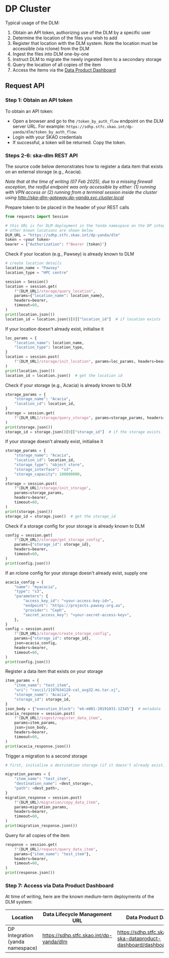 # DP Cluster

Typical usage of the DLM:

1. Obtain an API token, authorizing use of the DLM by a specific user
2. Determine the location of the files you wish to add
3. Register that location with the DLM system. Note the location must be accessible (via rclone) from the DLM
4. Ingest the files into DLM one-by-one
5. Instruct DLM to migrate the newly ingested item to a secondary storage
6. Query the location of all copies of the item
7. Access the items via the [Data Product Dashboard](https://developer.skao.int/projects/ska-dataproduct-dashboard/en/latest/?badge=latest)

## Request API

### Step 1: Obtain an API token

To obtain an API token:

* Open a browser and go to the `/token_by_auth_flow` endpoint on the DLM server URL. For example: `https://sdhp.stfc.skao.int/dp-yanda/dlm/token_by_auth_flow`.
* Login with your SKAO credentials
* If successful, a token will be returned. Copy the token.

### Steps 2-6: ska-dlm REST API

The source code below demonstrates how to register a data item that exists on an external storage (e.g., Acacia).

_Note that at the time of writing (07 Feb 2025), due to a missing firewall exception, the restful endpoint was only accessible by either:
(1) running with VPN access or (2) running from a terminal session inside the cluster using http://ska-dlm-gateway.dp-yanda.svc.cluster.local_

Prepare token to be placed in the header of your REST calls

```python
from requests import Session

# this URL is for DLM deployment in the Yanda namespace on the DP integration cluster
# other known locations are shown below
DLM_URL = "https://sdhp.stfc.skao.int/dp-yanda/dlm"
token = <your token>
bearer = {"Authorization": f"Bearer {token}"}
```

Check if your location (e.g., Pawsey) is already known to DLM
```python
# create location details
location_name = "Pawsey"
location_type = "HPC centre"

session = Session()
location = session.get(
    f"{DLM_URL}/storage/query_location",
    params={"location_name": location_name},
    headers=bearer,
    timeout=60,
)
print(location.json())
location_id = location.json()[0]["location_id"]  # if location exists
```

If your location doesn't already exist, initialise it
```python
loc_params = {
    "location_name": location_name,
    "location_type": location_type,
}
location = session.post(
    f"{DLM_URL}/storage/init_location", params=loc_params, headers=bearer, timeout=60
)
print(location.json())
location_id = location.json()  # get the location id
```

Check if your storage (e.g., Acacia) is already known to DLM
```python
storage_params = {
    "storage_name": "Acacia",
    "location_id": location_id,
}
storage = session.get(
    f"{DLM_URL}/storage/query_storage", params=storage_params, headers=bearer, timeout=60
)
print(storage.json())
storage_id = storage.json()[0]["storage_id"]  # if the storage exists
```

If your storage doesn't already exist, initialise it
```python
storage_params = {
    "storage_name": "Acacia",
    "location_id": location_id,
    "storage_type": "object store",
    "storage_interface": "s3",
    "storage_capacity": 100000000,
}
storage = session.post(
    f"{DLM_URL}/storage/init_storage",
    params=storage_params,
    headers=bearer,
    timeout=60,
)
print(storage.json())
storage_id = storage.json()  # get the storage_id
```
Check if a storage config for your storage is already known to DLM

```python
config = session.get(
    f"{DLM_URL}/storage/get_storage_config",
    params={"storage_id": storage_id},
    headers=bearer,
    timeout=60,
)
print(config.json())
```
If an rclone config for your storage doesn't already exist, supply one
```python
acacia_config = {
    "name": "myacacia",
    "type": "s3",
    "parameters": {
        "access_key_id": "<your-access-key-id>",
        "endpoint": "https://projects.pawsey.org.au",
        "provider": "Ceph",
        "secret_access_key": "<your-secret-access-key>",
    },
}
config = session.post(
    f"{DLM_URL}/storage/create_storage_config",
    params={"storage_id": storage_id},
    json=acacia_config,
    headers=bearer,
    timeout=60,
)
print(config.json())
```
Register a data item that exists on your storage
```python
item_params = {
    "item_name": "test_item",
    "uri": "rascil/1197634128-cal_avg32.ms.tar.xj",
    "storage_name": "Acacia",
    "storage_id": storage_id,
}
json_body = {"execution_block": "eb-m001-20191031-12345"}  # metadata
acacia_response = session.post(
    f"{DLM_URL}/ingest/register_data_item",
    params=item_params,
    json=json_body,
    headers=bearer,
    timeout=60,
)
print(acacia_response.json())
```
Trigger a migration to a second storage
```python
# first, initialise a destination storage (if it doesn't already exist), using the method above

migration_params = {
    "item_name": "test_item",
    "destination_name": <dest_storage>,
    "path": <dest_path>,
}
migration_response = session.post(
    f"{DLM_URL}/migration/copy_data_item",
    params=migration_params,
    headers=bearer,
    timeout=60,
)
print(migration_response.json())
```
Query for all copies of the item
```python
response = session.get(
    f"{DLM_URL}/request/query_data_item",
    params={"item_name": "test_item"},
    headers=bearer,
    timeout=60,
)
print(response.json())
```

### Step 7: Access via Data Product Dashboard

At time of writing, here are the known medium-term deployments of the DLM system:

| Location                         | Data Lifecycle Management URL           | Data Product Dashboard URL                                                  |
| -------------------------------- | --------------------------------------- | --------------------------------------------------------------------------- |
| DP Integration (yanda namespace) | https://sdhp.stfc.skao.int/dp-yanda/dlm | https://sdhp.stfc.skao.int/integration-ska-dataproduct-dashboard/dashboard/ |
